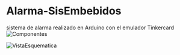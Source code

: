 # Alarma-SisEmbebidos

sistema de alarma realizado en Arduino con el emulador Tinkercard
![Componentes](https://github.com/mariaSomephikhay/Alarma-SisEmbebidos/assets/104994603/17dc6ce1-049a-44eb-aff5-acac02128f8b)

![VistaEsquematica](https://github.com/mariaSomephikhay/Alarma-SisEmbebidos/assets/104994603/c32be9c3-df75-4388-9660-d821f675b1a8)
